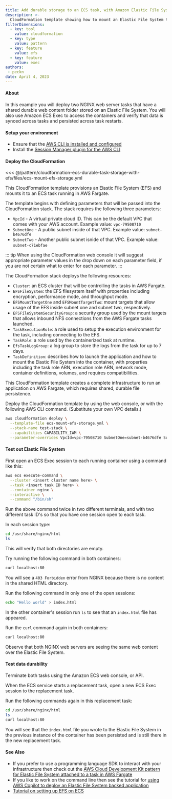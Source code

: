 ```yaml
---
title: Add durable storage to an ECS task, with Amazon Elastic File System
description: >-
  CloudFormation template showing how to mount an Elastic File System to a path inside of a container.
filterDimensions:
  - key: tool
    value: cloudformation
  - key: type
    value: pattern
  - key: feature
    value: efs
  - key: feature
    value: exec
authors:
 - peckn
date: April 4, 2023
---
```


#### About

In this example you will deploy two NGINX web server tasks that have a shared durable web content folder stored on an Elastic File System. You will also use Amazon ECS Exec to access the containers and verify that data is synced across tasks and persisted across task restarts.

#### Setup your environment

- Ensure that the [AWS CLI is installed and configured](https://docs.aws.amazon.com/cli/latest/userguide/getting-started-install.html)
- Install the [Session Manager plugin for the AWS CLI](https://docs.aws.amazon.com/systems-manager/latest/userguide/session-manager-working-with-install-plugin.html)

#### Deploy the CloudFormation

<<< @/pattern/cloudformation-ecs-durable-task-storage-with-efs/files/ecs-mount-efs-storage.yml

This CloudFormation template provisions an Elastic File System (EFS) and mounts it to an ECS task running in AWS Fargate.

The template begins with defining parameters that will be passed into the CloudFormation stack. The stack requires the following three parameters:

- `VpcId` - A virtual private cloud ID. This can be the default VPC that comes with your AWS account. Example value: `vpc-79508710`
- `SubnetOne` - A public subnet inside of that VPC. Example value: `subnet-b4676dfe`
- `SubnetTwo` - Another public subnet isnide of that VPC. Example value: `subnet-c71ebfae`

::: tip
When using the CloudFormation web console it will suggest appropriate parameter values in the drop down on each parameter field, if you are not certain what to enter for each parameter.
:::

The CloudFormation stack deploys the following resources:

- `Cluster`: an ECS cluster that will be controlling the tasks in AWS Fargate.
- `EFSFileSystem`: the EFS filesystem itself with properties including encryption, performance mode, and throughput mode.
- `EFSMountTargetOne` and `EFSMountTargetTwo`: mount targets that allow usage of the EFS inside subnet one and subnet two, respectively.
- `EFSFileSystemSecurityGroup`: a security group used by the mount targets that allows inbound NFS connections from the AWS Fargate tasks launched.
- `TaskExecutionRole`: a role used to setup the execution environment for the task, including connecting to the EFS.
- `TaskRole`: a role used by the containerized task at runtime.
- `EfsTaskLogGroup`: a log group to store the logs from the task for up to 7 days.
- `TaskDefinition`: describes how to launch the application and how to mount the Elastic File System into the container, with properties including the task role ARN, execution role ARN, network mode, container definitions, volumes, and requires compatibilities.

This CloudFormation template creates a complete infrastructure to run an application on AWS Fargate, which requires shared, durable file persistence.

Deploy the CloudFormation template by using the web console, or with the following AWS CLI command. (Substitute your own VPC details.)

```sh
aws cloudformation deploy \
  --template-file ecs-mount-efs-storage.yml \
  --stack-name test-stack \
  --capabilities CAPABILITY_IAM \
  --parameter-overrides VpcId=vpc-79508710 SubnetOne=subnet-b4676dfe SubnetTwo=subnet-c71ebfae
```

#### Test out Elastic File System

First open an ECS Exec session to each running container using a command like this:

```sh
aws ecs execute-command \
  --cluster <insert cluster name here> \
  --task <insert task ID here> \
  --container nginx \
  --interactive \
  --command "/bin/sh"
```

Run the above command twice in two different terminals, and with two different task ID's so that you have one session open to each task.

In each session type:

```sh
cd /usr/share/nginx/html
ls
```

This will verify that both directories are empty.

Try running the following command in both containers:

```sh
curl localhost:80
```

You will see a `403 Forbidden` error from NGINX because there is no content in the shared HTML directory.

Run the following command in only one of the open sessions:

```sh
echo "Hello world" > index.html
```

In the other container's session run `ls` to see that an `index.html` file has appeared.

Run the `curl` command again in both containers:

```sh
curl localhost:80
```

Observe that both NGINX web servers are seeing the same web content over the Elastic File System.

#### Test data durability

Terminate both tasks using the Amazon ECS web console, or API.

When the ECS service starts a replacement task, open a new ECS Exec session to
the replacement task.

Run the following commands again in this replacement task:

```sh
cd /usr/share/nginx/html
ls
curl localhost:80
```

You will see that the `index.html` file you wrote to the Elastic File System in the
previous instance of the container has been persisted and is still
there in the new replacement task.

#### See Also

- If you prefer to use a programming language SDK to interact with your infrastructure then check out the [AWS Cloud Development Kit pattern for Elastic File System attached to a task in AWS Fargate](/elastic-file-system-ecs-cdk)
- If you like to work on the command line then see the tutorial for [using AWS Copilot to deploy an Elastic File System backed application](/elastic-file-system-aws-copilot)
- [Tutorial on setting up EFS on ECS](https://docs.aws.amazon.com/AmazonECS/latest/developerguide/tutorial-efs-volumes.html)